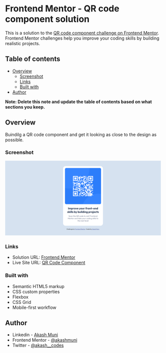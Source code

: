 # Frontend Mentor - QR code component solution

This is a solution to the [QR code component challenge on Frontend Mentor](https://www.frontendmentor.io/challenges/qr-code-component-iux_sIO_H). Frontend Mentor challenges help you improve your coding skills by building realistic projects.

## Table of contents

- [Overview](#overview)
  - [Screenshot](#screenshot)
  - [Links](#links)
  - [Built with](#built-with)
- [Author](#author)

**Note: Delete this note and update the table of contents based on what sections you keep.**

## Overview

Buindilg a QR code component and get it looking as close to the design as possible.

### Screenshot

![](./images/screenshot.png)

### Links

- Solution URL: [Frontend Mentor](https://github.com/akashmuni/Frontend-Mentor/tree/main/qr-code-component)
- Live Site URL: [QR Code Component](https://qr-code-component-fm-akash-muni.netlify.app)

### Built with

- Semantic HTML5 markup
- CSS custom properties
- Flexbox
- CSS Grid
- Mobile-first workflow

## Author

- Linkedin - [Akash Muni](https://www.linkedin.com/in/akashmuni/)
- Frontend Mentor - [@akashmuni](https://www.frontendmentor.io/profile/akashmuni)
- Twitter - [@akash\_\_codes](https://www.twitter.com/akash__codes)